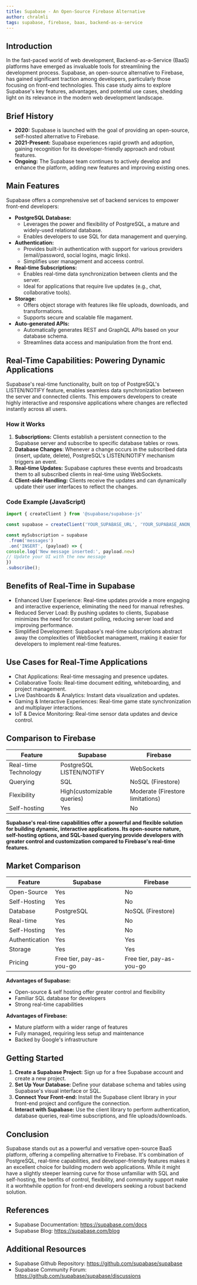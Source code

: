 ```yaml
---
title: Supabase - An Open-Source Firebase Alternative
author: chralmli 
tags: supabase, firebase, baas, backend-as-a-service
---
```


## Introduction

In the fast-paced world of web development, Backend-as-a-Service (BaaS) platforms have emerged as invaluable tools for streamlining the development process. Supabase, an open-source alternative to Firebase, has gained significant traction among developers, particularly those focusing on front-end technologies. This case study aims to explore Supabase's key features, advantages, and potential use cases, shedding light on its relevance in the modern web development landscape.

## Brief History

* **2020:** Supabase is launched with the goal of providing an open-source, self-hosted alternative to Firebase.
* **2021-Present:** Supabase experiences rapid growth and adoption, gaining recognition for its developer-friendly approach and robust features.
* **Ongoing:** The Supabase team continues to actively develop and enhance the platform, adding new features and improving existing ones.
 
## Main Features

Supabase offers a comprehensive set of backend services to empower front-end developers:

* **PostgreSQL Database:**
    * Leverages the power and flexibility of PostgreSQL, a mature and widely-used relational database.
    * Enables developers to use SQL for data management and querying.
* **Authentication:**
    * Provides built-in authentication with support for various providers (email/password, social logins, magic links).
    * Simplifies user management and acceess control.
*  **Real-time Subscriptions:**
    * Enables real-time data synchronization between clients and the server.
    * Ideal for applications that require live updates (e.g., chat, collaborative tools).
* **Storage:**
    * Offers object storage with features like file uploads, downloads, and transformations.
    * Supports secure and scalable file magament.
* **Auto-generated APIs:**
    * Automatically generates REST and GraphQL APIs based on your database schema.
    * Streamlines data access and manipulation from the front end.

## Real-Time Capabilities: Powering Dynamic Applications

Supabase's real-time functionality, built on top of PostgreSQL's LISTEN/NOTIFY feature, enables seamless data synchronization between the server and connected clients. This empowers developers to create highly interactive and responsive applications where changes are reflected instantly across all users.

### How it Works

1. **Subscriptions:** Clients establish a persistent connection to the Supabase server and subscribe to specific database tables or rows.
2. **Database Changes**: Whenever a change occurs in the subscribed data (insert, update, delete), PostgreSQL's LISTEN/NOTIFY mechanism triggers an event.
3. **Real-time Updates:** Supabase captures these events and broadcasts them to all subscribed clients in real-time using WebSockets.
4. **Client-side Handling:** Clients receive the updates and can dynamically update their user interfaces to reflect the changes.

### Code Example (JavaScript)

```javascript
import { createClient } from '@supabase/supabase-js'

const supabase = createClient('YOUR_SUPABASE_URL', 'YOUR_SUPABASE_ANON_KEY')

const mySubscription = supabase
 .from('messages')
 .on('INSERT', (payload) => {
console.log('New message inserted:', payload.new)
// Update your UI with the new message
})
.subscribe();
```

## Benefits of Real-Time in Supabase
* Enhanced User Experience: Real-time updates provide a more engaging and interactive experience, eliminating the need for manual refreshes.
* Reduced Server Load: By pushing updates to clients, Supabase minimizes the need for constant polling, reducing server load and improving performance.
* Simplified Development: Supabase's real-time subscriptions abstract away the complexities of WebSocket managament, making it easier for developers to implement real-time features.

## Use Cases for Real-Time Applications
* Chat Applications: Real-time messaging and presence updates.
* Collaborative Tools: Real-time document editing, whiteboarding, and project management.
* Live Dashboards & Analytics: Instant data visualization and updates.
* Gaming & Interactive Experiences: Real-time game state synchronization and multiplayer interactions.
* IoT & Device Monitoring: Real-time sensor data updates and device control.

## Comparison to Firebase

| Feature | Supabase | Firebase |
| --- | --- | ---|
| Real-time Technology | PostgreSQL LISTEN/NOTIFY | WebSockets |
| Querying | SQL | NoSQL (Firestore) |
| Flexibility | High(customizable queries) | Moderate (Firestore limitations) |
| Self-hosting | Yes | No |

**Supabase's real-time capabilities offer a powerful and flexible solution for building dynamic, interactive applications.  Its open-source nature, self-hosting options, and SQL-based querying provide developers with greater control and customization compared to Firebase's real-time features.**

## Market Comparison

| Feature | Supabase | Firebase |
| --- | --- | ---|
| Open-Source | Yes | No|
| Self-Hosting | Yes | No |
| Database | PostgreSQL | NoSQL (Firestore) |
| Real-time | Yes | No |
| Self-Hosting | Yes | No |
| Authentication | Yes | Yes |
| Storage | Yes | Yes |
| Pricing | Free tier, pay-as-you-go | Free tier, pay-as-you-go |

**Advantages of Supabase:**

* Open-source & self hosting offer greater control and flexibility
* Familiar SQL database for developers
* Strong real-time capabilities

**Advantages of Firebase:**

* Mature platform with a wider range of features
* Fully managed, requiring less setup and maintenance
* Backed by Google's infrastructure

## Getting Started

1. **Create a Supabase Project:** Sign up for a free Supabase account and create a new project.
2. **Set Up Your Database:** Define your database schema and tables using Supabase's visual interface or SQL.
3. **Connect Your Front-end:** Install the Supabase client library in your front-end project and configure the connection.
4. **Interact with Supabase:** Use the client library to perform authentication, database queries, real-time subscriptions, and file uploads/downloads.

## Conclusion

Supabase stands out as a powerful and versative open-source BaaS platform, offering a compelling alternative to Firebase. It's combination of PostgreSQL, real-time capabilities, and developer-friendly features makes it an excellent choice for building modern web applications. While it might have a slightly steeper learning curve for those unfamiliar with SQL and self-hosting, the benfits of control, flexibility, and community support make it a worhtwhile opption for front-end developers seeking a robust backend solution.

## References

* Supabase Documentation: https://supabase.com/docs
* Supabase Blog: https://supabase.com/blog

## Additional Resources

* Supabase Github Repository: https://github.com/supabase/supabase
* Supabase Community Forum: https://github.com/supabase/supabase/discussions


